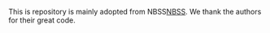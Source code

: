 This is repository is mainly adopted from NBSS[NBSS](https://github.com/Audio-WestlakeU/NBSS/tree/main). We thank the authors for their great code.
